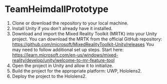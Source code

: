 # TeamHeimdallPrototype
1. Clone or download the repository to your local machine.
2. Install Unity if you don't already have it installed.
3. Download and import the Mixed Reality Toolkit (MRTK) into your Unity project.
   You can download the MRTK from the official GitHub repository: https://github.com/microsoft/MixedRealityToolkit-Unity/releases
   You may need to follow additional set up steps. Start here: https://learn.microsoft.com/en-us/windows/mixed-reality/develop/unity/welcome-to-mr-feature-tool
4. Open the project in Unity and allow it to initialize.
5. Build the project for the appropriate platform: UWP, Hololens2.
6. Deploy the project to the Hololens2.
